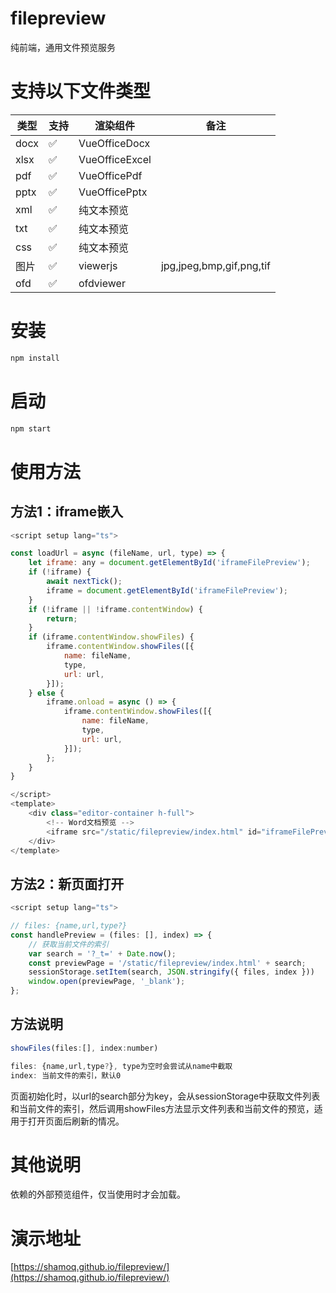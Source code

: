# filepreview
纯前端，通用文件预览服务

# 支持以下文件类型

| 类型 | 支持 | 渲染组件 | 备注 |
| --- | --- | --- | --- |
| docx | ✅ | VueOfficeDocx  |  | 
| xlsx | ✅ | VueOfficeExcel  |  |     
| pdf | ✅ | VueOfficePdf  |  |    
| pptx | ✅ | VueOfficePptx  |  |         
| xml | ✅ | 纯文本预览  |  |   
| txt | ✅ | 纯文本预览  |  |   
| css | ✅ | 纯文本预览  |  |                
| 图片 | ✅ | viewerjs  | jpg,jpeg,bmp,gif,png,tif |    
| ofd | ✅ | ofdviewer  |  |    

# 安装
```bash
npm install 
```

# 启动
```bash
npm start
```

# 使用方法

## 方法1：iframe嵌入
``` js
<script setup lang="ts">

const loadUrl = async (fileName, url, type) => {
    let iframe: any = document.getElementById('iframeFilePreview');
    if (!iframe) {
        await nextTick();
        iframe = document.getElementById('iframeFilePreview');
    }
    if (!iframe || !iframe.contentWindow) {
        return;
    }
    if (iframe.contentWindow.showFiles) {
        iframe.contentWindow.showFiles([{
            name: fileName,
            type,
            url: url,
        }]);
    } else {
        iframe.onload = async () => {
            iframe.contentWindow.showFiles([{
                name: fileName,
                type,
                url: url,
            }]);
        };
    }
}

</script>
<template>
    <div class="editor-container h-full">
        <!-- Word文档预览 -->
        <iframe src="/static/filepreview/index.html" id="iframeFilePreview" class="w-full h-full" />
    </div>
</template>

```

## 方法2：新页面打开
``` js
<script setup lang="ts">

// files: {name,url,type?}
const handlePreview = (files: [], index) => {
    // 获取当前文件的索引
    var search = '?_t=' + Date.now();
    const previewPage = '/static/filepreview/index.html' + search;
    sessionStorage.setItem(search, JSON.stringify({ files, index }))
    window.open(previewPage, '_blank');
};

```


## 方法说明

``` js
showFiles(files:[], index:number)

files: {name,url,type?}, type为空时会尝试从name中截取
index: 当前文件的索引，默认0

```

页面初始化时，以url的search部分为key，会从sessionStorage中获取文件列表和当前文件的索引，然后调用showFiles方法显示文件列表和当前文件的预览，适用于打开页面后刷新的情况。


# 其他说明

依赖的外部预览组件，仅当使用时才会加载。


# 演示地址
[https://shamoq.github.io/filepreview/](https://shamoq.github.io/filepreview/)